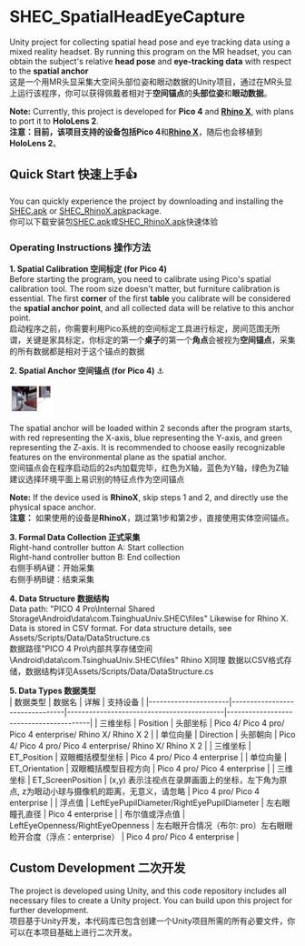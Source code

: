 # SHEC_SpatialHeadEyeCapture
Unity project for collecting spatial head pose and eye tracking data using a mixed reality headset.
By running this program on the MR headset, you can obtain the subject's relative **head pose** and **eye-tracking data** with respect to the **spatial anchor**  
这是一个用MR头显采集大空间头部位姿和眼动数据的Unity项目，通过在MR头显上运行该程序，你可以获得佩戴者相对于**空间锚点**的**头部位姿**和**眼动数据**。

**Note:** Currently, this project is developed for **Pico 4** and [**Rhino X**](https://developer.ximmerse.com/#/), with plans to port it to **HoloLens 2**.  
**注意：**目前，该项目支持的设备包括**Pico 4**和[**Rhino X**](https://developer.ximmerse.com/#/)，随后也会移植到**HoloLens 2**。

## Quick Start 快速上手👍

You can quickly experience the project by downloading and installing the [SHEC.apk](https://github.com/Rausery/SHEC_SpatialHeadEyeCapture/blob/main/Pico4/SHEC.apk) or [SHEC_RhinoX.apk](https://github.com/Rausery/SHEC_SpatialHeadEyeCapture/blob/main/RhinoX/SHEC_RhinoX.apk)package.  
你可以下载安装包[SHEC.apk](https://github.com/Rausery/SHEC_SpatialHeadEyeCapture/blob/main/SHEC.apk)或[SHEC_RhinoX.apk](https://github.com/Rausery/SHEC_SpatialHeadEyeCapture/blob/main/RhinoX/SHEC_RhinoX.apk)快速体验

### Operating Instructions 操作方法

**1. Spatial Calibration 空间标定 (for Pico 4)**  
Before starting the program, you need to calibrate using Pico's spatial calibration tool. The room size doesn't matter, but furniture calibration is essential. The first **corner** of the first **table** you calibrate will be considered the **spatial anchor point**, and all collected data will be relative to this anchor point.  
启动程序之前，你需要利用Pico系统的空间标定工具进行标定，房间范围无所谓，关键是家具标定，你标定的第一个**桌子**的第一个**角点**会被视为**空间锚点**，采集的所有数据都是相对于这个锚点的数据

**2. Spatial Anchor 空间锚点 (for Pico 4)** ⚓
<div>
<img src="https://github.com/Rausery/SHEC_SpatialHeadEyeCapture/blob/main/fig/SpatialAnchor.png" alt="image" style="width:15%;" />
</div>

The spatial anchor will be loaded within 2 seconds after the program starts, with red representing the X-axis, blue representing the Y-axis, and green representing the Z-axis. It is recommended to choose easily recognizable features on the environmental plane as the spatial anchor.  
空间锚点会在程序启动后的2s内加载完毕，红色为X轴，蓝色为Y轴，绿色为Z轴  
建议选择环境平面上易识别的特征点作为空间锚点

**Note:** If the device used is **RhinoX**, skip steps 1 and 2, and directly use the physical space anchor.  
**注意：** 如果使用的设备是**RhinoX**，跳过第1步和第2步，直接使用实体空间锚点。

**3. Formal Data Collection 正式采集**  
Right-hand controller button A: Start collection  
Right-hand controller button B: End collection  
右侧手柄A键：开始采集  
右侧手柄B键：结束采集  

**4. Data Structure 数据结构**  
Data path: "PICO 4 Pro\Internal Shared Storage\Android\data\com.TsinghuaUniv.SHEC\files"  Likewise for Rhino X.
Data is stored in CSV format. For data structure details, see Assets/Scripts/Data/DataStructure.cs  
数据路径"PICO 4 Pro\内部共享存储空间\Android\data\com.TsinghuaUniv.SHEC\files" Rhino X同理 
数据以CSV格式存储，数据结构详见Assets/Scripts/Data/DataStructure.cs

**5. Data Types 数据类型**  
| 数据类型              | 数据名                          | 详解                                       | 支持设备                                 |
|----------------------|--------------------------------|-------------------------------------------|----------------------------------------|
| 三维坐标              | Position                       | 头部坐标                                   | Pico 4/ Pico 4 pro/ Pico 4 enterprise/ Rhino X/ Rhino X 2 |
| 单位向量              | Direction                      | 头部朝向                                   | Pico 4/ Pico 4 pro/ Pico 4 enterprise/ Rhino X/ Rhino X 2 |
| 三维坐标              | ET_Position                    | 双眼概括模型坐标                           | Pico 4 pro/ Pico 4 enterprise           |
| 单位向量              | ET_Orientation                 | 双眼概括模型目视方向                     | Pico 4 pro/ Pico 4 enterprise           |
| 三维坐标              | ET_ScreenPosition              | (x,y) 表示注视点在录屏画面上的坐标，左下角为原点, z为眼动小球与摄像机的距离，无意义，请忽略     | Pico 4 pro/ Pico 4 enterprise           |
| 浮点值                | LeftEyePupilDiameter/RightEyePupilDiameter | 左右眼瞳孔直径              | Pico 4 enterprise                       |
| 布尔值或浮点值        | LeftEyeOpenness/RightEyeOpenness | 左右眼开合情况（布尔: pro）左右眼眼睑开合度（浮点：enterprise） | Pico 4 pro/ Pico 4 enterprise   |

## Custom Development 二次开发

The project is developed using Unity, and this code repository includes all necessary files to create a Unity project. You can build upon this project for further development.  
项目基于Unity开发，本代码库已包含创建一个Unity项目所需的所有必要文件，你可以在本项目基础上进行二次开发。
